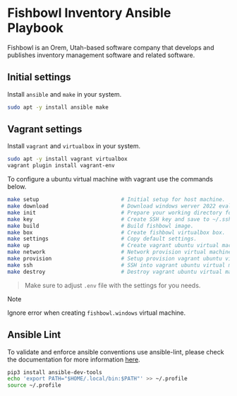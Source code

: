 # Fishbowl Inventory Ansible Playbook

Fishbowl is an Orem, Utah-based software company that develops and publishes inventory management software and related software.

## Initial settings

Install `ansible` and `make` in your system.
```bash
sudo apt -y install ansible make
```

## Vagrant settings

Install `vagrant` and `virtualbox` in your system.
```bash
sudo apt -y install vagrant virtualbox
vagrant plugin install vagrant-env
```

To configure a ubuntu virtual machine with vagrant use the commands below.
```bash
make setup                          # Initial setup for host machine.
make download                       # Download windows werver 2022 evaluation.
make init                           # Prepare your working directory for other command.
make key                            # Create SSH key and save to ~/.ssh folder.
make build                          # Build fishbowl image.
make box                            # Create fishbowl virtualbox box.
make settings                       # Copy default settings.
make up                             # Create vagrant ubuntu virtual machine for testing.
make network                        # Network provision virtual machine on virtualbox.
make provision                      # Setup provision vagrant ubuntu virtual machine.
make ssh                            # SSH into vagrant ubuntu virtual machine.
make destroy                        # Destroy vagrant ubuntu virtual machine.
```

> Make sure to adjust `.env` file with the settings for you needs.

> [!NOTE]
> Ignore error when creating `fishbowl.windows` virtual machine.

## Ansible Lint

To validate and enforce ansible conventions use ansible-lint, please check the documentation for more information [here](https://ansible.readthedocs.io/projects/lint/).

```bash
pip3 install ansible-dev-tools
echo 'export PATH="$HOME/.local/bin:$PATH"' >> ~/.profile
source ~/.profile
```
